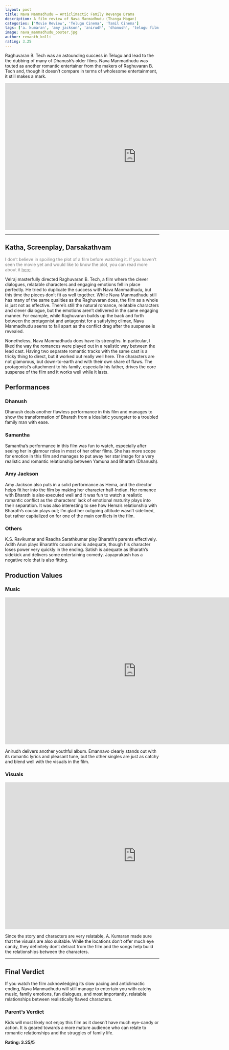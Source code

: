 ```yaml
---
layout: post
title: Nava Manmadhudu – Anticlimactic Family Revenge Drama
description: A film review of Nava Manmadhudu (Thanga Magan)
categories: ['Movie Review', 'Telugu Cinema', 'Tamil Cinema']
tags: ['a. kumaran', 'amy jackson', 'anirudh', 'dhanush', 'telugu film review', 'tamil film review', 'nava manmadhudu', 'samantha', 'thanga magan', 'velraj']
image: nava_manmadhudu_poster.jpg
author: revanth_kolli
rating: 3.25
---
```


<p>Raghuvaran B. Tech was an astounding success in Telugu and lead to the the dubbing of many of Dhanush&#8217;s older films. Nava Manmadhudu was touted as another romantic entertainer from the makers of Raghuvaran B. Tech and, though it doesn&#8217;t compare in terms of wholesome entertainment, it still makes a mark.</p>
<iframe src="https://www.youtube.com/embed/DE-QMo7dt0U" width="853" height="480" frameborder="0" allowfullscreen="allowfullscreen"></iframe>
<hr />
<h2><span class="review_header">Katha, Screenplay, Darsakathvam</span></h2>
<p><span style="color: #808080;">I don’t believe in spoiling the plot of a film before watching it. If you haven’t seen the movie yet and would like to know the plot, you can read more about it <a style="color: #808080;" href="https://en.wikipedia.org/wiki/Thanga_Magan_(2015_film)#Plot" target="_blank">here</a>.</span></p>
<p>Velraj masterfully directed Raghuvaran B. Tech, a film where the clever dialogues, relatable characters and engaging emotions fell in place perfectly. He tried to duplicate the success with Nava Manmadhudu, but this time the pieces don&#8217;t fit as well together. While Nava Manmadhudu still has many of the same qualities as the Raghuvaran does, the film as a whole is just not as effective. There&#8217;s still the natural romance, relatable characters and clever dialogue, but the emotions aren&#8217;t delivered in the same engaging manner. For example, while Raghuvaran builds up the back and forth between the protagonist and antagonist for a satisfying climax, Nava Manmadhudu seems to fall apart as the conflict drag after the suspense is revealed.</p>
<p>Nonetheless, Nava Manmadhudu does have its strengths. In particular, I liked the way the romances were played out in a realistic way between the lead cast. Having two separate romantic tracks with the same cast is a tricky thing to direct, but it worked out really well here. The characters are not glamorous, but down-to-earth and with their own share of flaws. The protagonist&#8217;s attachment to his family, especially his father, drives the core suspense of the film and it works well while it lasts.</p>
<h2><span class="review_header">Performances</span></h2>
<h3>Dhanush</h3>
<p>Dhanush deals another flawless performance in this film and manages to show the transformation of Bharath from a idealistic youngster to a troubled family man with ease.</p>
<h3>Samantha</h3>
<p>Samantha&#8217;s performance in this film was fun to watch, especially after seeing her in glamour roles in most of her other films. She has more scope for emotion in this film and manages to put away her star image for a very realistic and romantic relationship between Yamuna and Bharath (Dhanush).</p>
<h3>Amy Jackson</h3>
<p>Amy Jackson also puts in a solid performance as Hema, and the director helps fit her into the film by making her character half-Indian. Her romance with Bharath is also executed well and it was fun to watch a realistic romantic conflict as the characters&#8217; lack of emotional maturity plays into their separation. It was also interesting to see how Hema&#8217;s relationship with Bharath&#8217;s cousin plays out; I&#8217;m glad her outgoing attitude wasn&#8217;t sidelined, but rather capitalized on for one of the main conflicts in the film.</p>
<h3>Others</h3>
<p>K.S. Ravikumar and Raadha Sarathkumar play Bharath&#8217;s parents effectively. Adith Arun plays Bharath&#8217;s cousin and is adequate, though his character loses power very quickly in the ending. Satish is adequate as Bharath&#8217;s sidekick and delivers some entertaining comedy. Jayaprakash has a negative role that is also fitting.</p>
<h2><span class="review_header">Production Values</span></h2>
<h3>Music</h3>
<iframe src="https://www.youtube.com/embed/8nKFLjMcneo" width="853" height="480" frameborder="0" allowfullscreen="allowfullscreen"></iframe>
<p>Anirudh delivers another youthful album. Emannavo clearly stands out with its romantic lyrics and pleasant tune, but the other singles are just as catchy and blend well with the visuals in the film.</p>
<h3>Visuals</h3>
<iframe src="https://www.youtube.com/embed/aBt109w9mBs" width="853" height="480" frameborder="0" allowfullscreen="allowfullscreen"></iframe>
<p>Since the story and characters are very relatable, A. Kumaran made sure that the visuals are also suitable. While the locations don&#8217;t offer much eye candy, they definitely don&#8217;t detract from the film and the songs help build the relationships between the characters.</p>
<hr />
<h2><span class="review_header">Final Verdict</span></h2>
<p>If you watch the film acknowledging its slow pacing and anticlimactic ending, Nava Manmadhudu will still manage to entertain you with catchy music, family emotions, fun dialogues, and most importantly, relatable relationships between realistically flawed characters.</p>
<h3>Parent&#8217;s Verdict</h3>
<p>Kids will most likely not enjoy this film as it doesn&#8217;t have much eye-candy or action. It is geared towards a more mature audience who can relate to romantic relationships and the struggles of family life.</p>
<p><strong>Rating: 3.25/5</strong></p>
